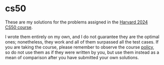 # cs50
These are my solutions for the problems assigned in the [Harvard 2024 CS50 course](https://cs50.harvard.edu/x/2024/).

I wrote them entirely on my own, and I do not guarantee they are the optimal ones; nonetheless, they work and all of them surpassed all the test cases. If you are taking the course, please remember to observe the course [policy](https://cs50.harvard.edu/x/2024/honesty/#policy), so do not use them as if they were written by you, but use them instead as a mean of comparison after you have submitted your own solutions. 
